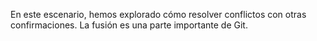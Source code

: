 En este escenario, hemos explorado cómo resolver conflictos con otras confirmaciones. La fusión es una parte importante de Git.